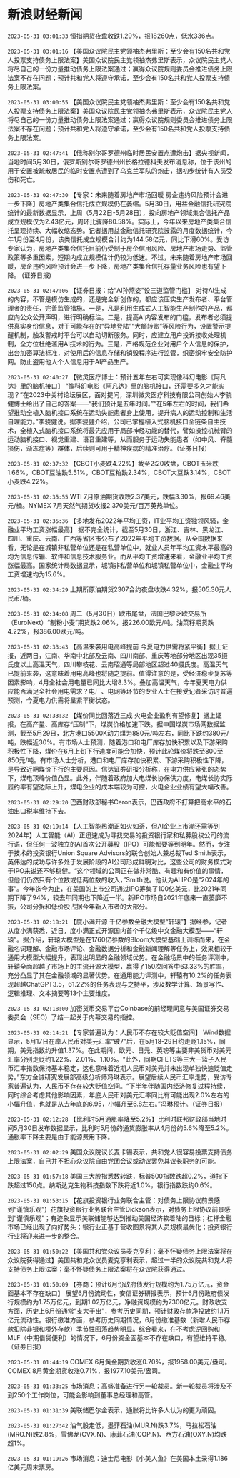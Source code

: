 # 新浪财经新闻
`2023-05-31 03:01:33` 恒指期货夜盘收跌1.29%，报18260点，低水336点。

`2023-05-31 03:01:16` 【美国众议院民主党领袖杰弗里斯：至少会有150名共和党人投票支持债务上限法案】美国众议院民主党领袖杰弗里斯表示，众议院民主党人将尽自己的一份力量推动债务上限法案通过；赢得众议院规则委员会推进债务上限法案不存在问题；预计共和党人将遵守承诺，至少会有150名共和党人投票支持债务上限法案。

`2023-05-31 03:00:55` 【美国众议院民主党领袖杰弗里斯：至少会有150名共和党人投票支持债务上限法案】美国众议院民主党领袖杰弗里斯表示，众议院民主党人将尽自己的一份力量推动债务上限法案通过；赢得众议院规则委员会推进债务上限法案不存在问题；预计共和党人将遵守承诺，至少会有150名共和党人投票支持债务上限法案。

`2023-05-31 02:47:41` 【俄称别尔哥罗德州临时居民安置点遭炮击】据央视新闻，当地时间5月30日，俄罗斯别尔哥罗德州州长格拉德科夫发布消息称，位于该州的用于安置被疏散居民的临时安置点遭到了乌克兰军队的炮击，据初步统计有人员受伤和死亡。

`2023-05-31 02:47:30` 【专家：未来随着房地产市场回暖 房企违约风险预计会进一步下降】房地产类集合信托成立规模仍在萎缩。5月30日，用益金融信托研究院统计的最新数据显示，上周（5月22日-5月28日），投向房地产领域集合信托产品成立规模仅为2.43亿元，周环比骤降80.58%。实际上，今年以来房地产类集合信托呈现持续、大幅收缩态势。记者据用益金融信托研究院披露的月度数据统计，今年1月份至4月份，该类信托成立规模合计约为144.58亿元，同比下滑60%。受访专家认为，房地产类集合信托目前仍受制于房企信用风险、房地产市场走势、监管政策等多重因素，短期内成立规模估计仍较为低迷。不过，未来随着房地产市场回暖，房企违约风险预计会进一步下降，房地产类集合信托存量业务风险也有望下降。 (证券日报)

`2023-05-31 02:47:06` 【证券日报：给“AI孙燕姿”设三道监管门槛】 对待AI生成的内容，不管是模仿生成的，还是完全新创作的，都应该压实生产发布者、平台管理者的责任，完善监管措施。一是，凡是利用生成式人工智能生产制作的产品，都应向公众公开声明，进行明确标注。二是，提高AI内容发布的门槛，发布者必须提供真实身份信息，对于可能存在的“异地登陆”“大额转账”等风险行为，设置警示提醒机制，触发警戒时平台可以自动切断服务。同时，应建立用户投诉接收处理机制，全方位杜绝滥用AI技术的行为。三是，严格规范企业对用户个人信息的保护，出台加密算法标准，对使用后的信息存储和销毁程序进行监管，织密织牢安全防护网。防止盗用他人个人信息用于AI产品生产。

`2023-05-31 02:40:27` 【微灵医疗博士：预计五年左右可实现像科幻电影《阿凡达》里的脑机接口】 “像科幻电影《阿凡达》里的脑机接口，还需要多久才能实现？”在2023中关村论坛展区，面对提问，深圳微灵医疗科技有限公司创始人李骁健博士给出了自己的答案——“我们预计是五年时间。”“在5年左右的时间，我们希望推动全植入脑机接口系统在运动失能患者身上使用，提升病人的运动控制和生活自理能力。”李骁健说。据李骁健介绍，公司已掌握植入式脑机接口全链条自主技术，全植入式脑机接口系统将最先应用于局部神经功能的替代，譬如操控机械臂的运动脑机接口、视觉重建、语音重建等，从而服务于运动失能患者（如中风、脊髓损伤，渐冻症等）群体，后续则可用于精神疾病的精准治疗。（证券日报）

`2023-05-31 02:37:32` 【CBOT小麦跌4.22%】截至2:20收盘，CBOT玉米跌1.66%，CBOT豆油跌5.51%，CBOT豆粕跌2.34%，CBOT大豆跌3.14%，CBOT小麦跌4.22%。

`2023-05-31 02:35:55` WTI 7月原油期货收跌2.37美元，跌幅3.30%，报69.46美元/桶。NYMEX 7月天然气期货收报2.370美元/百万英热单位。

`2023-05-31 02:35:36` 【多地发布2022年平均工资，IT业平均工资独领风骚，金融业平均工资涨幅最高】 据不完全统计，截至5月30日，浙江、吉林、黑龙江、四川、重庆、云南、广西等省区市公布了2022年平均工资数据。从全国数据来看，无论是在城镇非私营单位还是在私营单位中，就业人员年平均工资水平最高的均为信息传输、软件和信息技术服务业。而从平均工资增速来看，金融业平均工资涨幅最高。国家统计局数据显示，城镇非私营单位和城镇私营单位中，金融业平均工资增速均为15.6%。

`2023-05-31 02:34:29` 上期所原油期货2307合约夜盘收跌4.32%，报505.30元人民币/桶。

`2023-05-31 02:34:08` 周二（5月30日）欧市尾盘，法国巴黎泛欧交易所（EuroNext）“制粉小麦”期货跌2.06%，报226.00欧元/吨。油菜籽期货跌4.22%，报386.00欧元/吨。

`2023-05-31 02:33:43` 【高温来袭用电高峰提前 今夏电力供需将紧平衡】据上证报，近两日，江南、华南中北部及云南、四川南部、重庆等地部分地区出现35摄氏度以上高温天气，四川攀枝花、云南昭通等局部地区超过40摄氏度。高温天气已提前来袭，这意味着用电高峰也将随之提前。值得注意的是，受经济稳步复苏等因素影响，4月全社会用电量已同比大增8.3%。叠加高温天气，今年夏天电力供应能否满足全社会用电需求？电厂、电网等环节的专业人士在接受记者采访时普遍预测，今夏电力供需将呈紧平衡状态。

`2023-05-31 02:33:32` 【煤价同比回落近三成 火电企业盈利有望修复】据上证报，在高产量、高库存“压制”下，煤炭价格加速下跌。据中国煤炭市场网数据监测，截至5月29日，北方港口5500K动力煤为880元/吨左右，同比下跌约380元/吨，跌幅近30%。有市场人士预测，随着港口和电厂库存加快积累以及下游采购积极性下降，煤价在6月上旬下行速度可能会加快，预计此轮煤价将跌至800至850元/吨。有市场人士分析，港口和电厂库存加快积累、下游采购积极性下降，是导致近期煤价下行的主要原因。信达证券研报分析称，在电力供应紧张的态势下，煤电顶峰价值凸显。此外，伴随着政府加大电煤长协保供力度，电煤长协实际履约率有望边际上升，煤电企业的成本端较为可控，火电企业业绩有望大幅改善。

`2023-05-31 02:29:20` 巴西财政部秘书Ceron表示，巴西政府不打算把高水平的石油出口税率维持下去。

`2023-05-31 02:19:14` 【人工智能热潮正如火如荼，但AI企业上市潮还需等到2024年】人工智能（AI）正迅速成为寻找交易的投资银行家和私募股权公司的流行语，但任何一波独立的AI首次公开募股（IPO）可能都要等到明年。然而，专注于技术的投资银行Union Square Advisors的联合创始人兼总裁Ted Smith表示，英伟达的成功与许多处于发展阶段的AI公司形成鲜明对比，这些公司的财务模式对于IPO来说还不够稳健。“这个领域的公司正在做非常酷、有趣和有价值的事情，但他们仍然只有个位数或低两位数的收入，”Smith说。他认为AI IPO是“2024年的事”。今年迄今为止，在美国的上市公司通过IPO筹集了100亿美元，比2021年同期下降了94%，较去年同期也下降近一半。新IPO市场自2021年底来一直萎靡不振，公司分拆和低价股占据今年新入市者的大部分。

`2023-05-31 02:18:21` 【度小满开源 千亿参数金融大模型“轩辕”】据经参，记者从度小满获悉，近日，度小满正式开源国内首个千亿级中文金融大模型——“轩辕”。据介绍，轩辕大模型是在1760亿参数的Bloom大模型基础上训练而来，在金融名词理解、金融市场评论、金融数据分析和金融新闻理解等任务上，效果相较于通用大模型大幅提升，表现出明显的金融领域优势。在金融场景中的任务评测中，轩辕全面超越了市场上的主流开源大模型，赢得了150次回答中63.33%的胜率，充分凸显了其在金融领域的显著优势。在通用能力评测中，轩辕有10.2%的任务表现超越ChatGPT3.5，61.22%的任务表现与之持平，涉及数学计算、场景写作、逻辑推理、文本摘要等13个主要维度。

`2023-05-31 02:18:00` 加密货币交易平台Coinbase的前经理同意与美国证券交易委员会（SEC）了结一起关于内幕交易的指控。

`2023-05-31 02:14:21` 【专家普遍认为：人民币不存在较大贬值空间】 Wind数据显示，5月17日在岸人民币对美元汇率“破7”后，在5月18-29日约走贬1.15%，同期，美元指数约升值1.37%。在此期间，欧元、日元、英镑等主要非美货币对美元汇率分别走贬约1.22%、2.01%、1.10%。“此外，同期CFETS等三大一篮子人民币汇率指数保持基本稳定，这也意味着近期人民币对美元并未出现单独快速贬值走势。”东方金诚研究发展部高级分析师冯琳表示。展望后续人民币汇率走势，受访专家普遍认为，人民币不存在较大贬值空间。“下半年伴随国内经济修复过程持续，同时综合考虑其他影响因素，年底人民币对美元汇率同比有可能出现2.0%左右的小幅升值，也就是从去年底的6.95，小幅升至6.8左右。”冯琳预计。（证券日报）

`2023-05-31 02:12:28` 【比利时5月通胀率降至5.2%】比利时联邦财政部当地时间5月30日发布数据显示，比利时5月份的通货膨胀率从4月份的5.6%降至5.2%。通胀率下降主要是由于能源费用下降。

`2023-05-31 02:02:29` 美国众议院议长麦卡锡表示，共和党人很容易投票支持债务上限法案，自己并不担心众议院自由党团会议或动议罢免其议长职务的可能。

`2023-05-31 01:57:18` 美国三大股指悉数转跌，标普500指数跌超0.2%，道指下跌超过150点。纳斯达克生物科技指数下跌将近1.0%，银行指数跌约0.6%。

`2023-05-31 01:53:15` 【花旗投资银行业务联合主管：对债务上限协议前景感到“谨慎乐观”】花旗投资银行业务联合主管Dickson表示，对债务上限协议前景感到“谨慎乐观”；有迹象显示美联储能够达到推动美国经济软着陆的目标；杠杆金融市场已经出现了向好势头；银行业正基于营收图景将其人员规模最优化；投资银行行业将迎来进一步的整合。

`2023-05-31 01:50:22` 【美国共和党众议员麦克亨利：毫不怀疑债务上限法案将在众议院获得通过】美国共和党众议员麦克亨利表示，超过一半的众议院共和党人将支持债务上限法案；毫不怀疑债务上限法案将在众议院获得通过。

`2023-05-31 01:50:09` 【券商：预计6月份政府债发行规模约为1.75万亿元，资金面基本不存在缺口】 展望6月份流动性，安信证券研报表示，预计6月份政府债发行规模约为1.75万亿元，到期1.02万亿元，净融资规模约为7300亿元。财政收支方面，历史上6月份通常“支大于出”，参考历史同期，预计财政存款净投放约1.1万亿元流动性。银行缴准方面，参考历史同期情况，6月份缴准基数（新增人民币存款扣除非银和境外存款）季节性回落趋势明显。综合看来，在不考虑逆回购和MLF（中期借贷便利）的情况下，6月份资金面基本不存在缺口，有望维持平稳。（证券日报）

`2023-05-31 01:44:19` COMEX 6月黄金期货收涨0.70%，报1958.00美元/盎司。COMEX 8月黄金期货收涨0.71%，报1977.10美元/盎司。

`2023-05-31 01:33:25` 市场消息：高盛准备进行另一轮裁员。新一轮裁员将涉及不到250个工作岗位，可能会影响到董事总经理和高管。

`2023-05-31 01:31:39` 美联储巴尔金表示，通胀将比许多人认为的更为顽固。

`2023-05-31 01:27:42` 油气股走低，墨菲石油(MUR.N)跌3.7%，马拉松石油(MRO.N)跌2.8%，雪佛龙(CVX.N)、康菲石油(COP.N)、西方石油(OXY.N)均跌超1%。

`2023-05-31 01:19:26` 市场消息：迪士尼电影《小美人鱼》在美国本土录得1.186亿美元周末票房。

